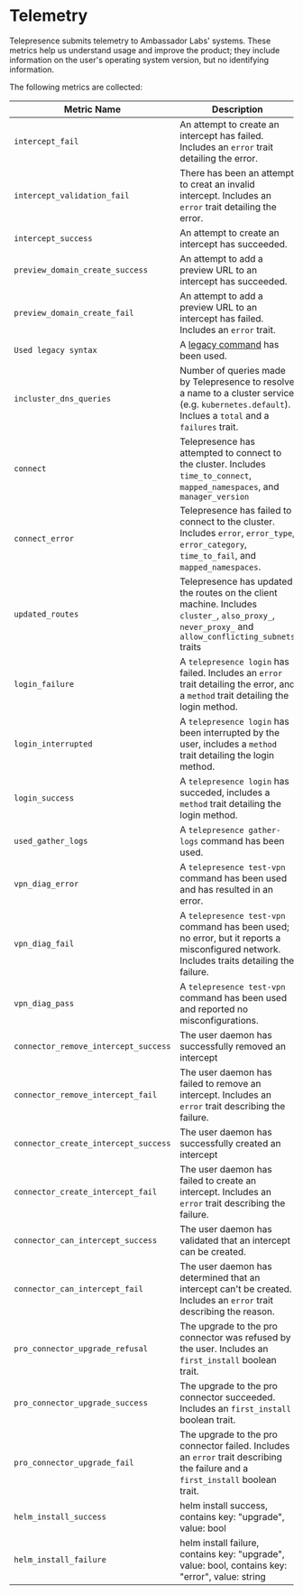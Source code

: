 # Telemetry

Telepresence submits telemetry to Ambassador Labs' systems.
These metrics help us understand usage and improve the product; they include information on the user's operating system version, but no identifying information.

The following metrics are collected:

| Metric Name                           | Description                                                                                                                                          |
| ------------------------------------- |------------------------------------------------------------------------------------------------------------------------------------------------------|
| `intercept_fail`                      | An attempt to create an intercept has failed. Includes an `error` trait detailing the error.                                                         |
| `intercept_validation_fail`           | There has been an attempt to creat an invalid intercept. Includes an `error` trait detailing the error.                                              |
| `intercept_success`                   | An attempt to create an intercept has succeeded.                                                                                                     |
| `preview_domain_create_success`       | An attempt to add a preview URL to an intercept has succeeded.                                                                                       |
| `preview_domain_create_fail`          | An attempt to add a preview URL to an intercept has failed. Includes an `error` trait.                                                               |
| `Used legacy syntax`                  | A [legacy command](https://www.telepresence.io/docs/latest/install/migrate-from-legacy/#using-legacy-telepresence-commands) has been used.           |
| `incluster_dns_queries`               | Number of queries made by Telepresence to resolve a name to a cluster service (e.g. `kubernetes.default`). Inclues a `total` and a `failures` trait. |
| `connect`                             | Telepresence has attempted to connect to the cluster. Includes `time_to_connect`, `mapped_namespaces`, and `manager_version`                         |
| `connect_error`                       | Telepresence has failed to connect to the cluster. Includes `error`, `error_type`, `error_category`, `time_to_fail`, and `mapped_namespaces`.        |
| `updated_routes`                      | Telepresence has updated the routes on the client machine. Includes `cluster_`, `also_proxy_`, `never_proxy_` and `allow_conflicting_subnets` traits |
| `login_failure`                       | A `telepresence login` has failed. Includes an `error` trait detailing the error, and a `method` trait detailing the login method.                   |
| `login_interrupted`                   | A `telepresence login` has been interrupted by the user, includes a `method` trait detailing the login method.                                       |
| `login_success`                       | A `telepresence login` has succeded, includes a `method` trait detailing the login method.                                                           |
| `used_gather_logs`                    | A `telepresence gather-logs` command has been used.                                                                                                  |
| `vpn_diag_error`                      | A `telepresence test-vpn` command has been used and has resulted in an error.                                                                        |
| `vpn_diag_fail`                       | A `telepresence test-vpn` command has been used; no error, but it reports a misconfigured network. Includes traits detailing the failure.            |
| `vpn_diag_pass`                       | A `telepresence test-vpn` command has been used and reported no misconfigurations.                                                                   |
| `connector_remove_intercept_success`  | The user daemon has successfully removed an intercept                                                                                                |
| `connector_remove_intercept_fail`     | The user daemon has failed to remove an intercept. Includes an `error` trait describing the failure.                                                 |
| `connector_create_intercept_success`  | The user daemon has successfully created an intercept                                                                                                |
| `connector_create_intercept_fail`     | The user daemon has failed to create an intercept. Includes an `error` trait describing the failure.                                                 |
| `connector_can_intercept_success`     | The user daemon has validated that an intercept can be created.                                                                                      |
| `connector_can_intercept_fail`        | The user daemon has determined that an intercept can't be created. Includes an `error` trait describing the reason.                                  |
| `pro_connector_upgrade_refusal`       | The upgrade to the pro connector was refused by the user. Includes an `first_install` boolean trait.                                                 |
| `pro_connector_upgrade_success`       | The upgrade to the pro connector succeeded. Includes an `first_install` boolean trait.                                                               |
| `pro_connector_upgrade_fail`          | The upgrade to the pro connector failed. Includes an `error` trait describing the failure and a `first_install` boolean trait.                       |
| `helm_install_success`                | helm install success, contains key: "upgrade", value: bool                                                                                           |
| `helm_install_failure`                | helm install failure, contains key: "upgrade", value: bool, contains key: "error", value: string                                                     |
